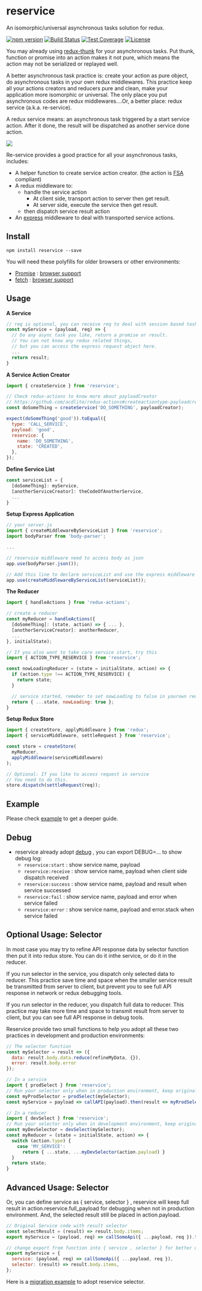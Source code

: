 reservice
=========
An isomorphic/universal asynchronous tasks solution for redux.

[![npm version](https://img.shields.io/npm/v/reservice.svg)](https://www.npmjs.org/package/reservice) [![Build Status](https://travis-ci.org/zordius/reservice.svg?branch=master)](https://travis-ci.org/zordius/reservice)  [![Test Coverage](https://codeclimate.com/github/zordius/reservice/badges/coverage.svg)](https://codeclimate.com/github/zordius/reservice) [![License](https://img.shields.io/badge/license-MIT-green.svg)](LICENSE)

You may already using <a href="https://github.com/gaearon/redux-thunk">redux-thunk</a> for your asynchronous tasks. Put thunk, function or promise into an action makes it not pure, which means the action may not be serialized or replayed well.

A better asynchronous task practice is: create your action as pure object, do asynchronous tasks in your own redux middlewares. This practice keep all your actions creators and reducers pure and clean, make your application more isomorphic or universal. The only place you put asynchronous codes are redux middlewares....Or, a better place: redux service (a.k.a. re-service).

A redux service means: an asynchronous task triggered by a start service action. After it done, the result will be dispatched as another service done action.

<img src="https://github.com/zordius/reservice/blob/master/reservice.png?raw=true" />

Re-service provides a good practice for all your asynchronous tasks, includes:
* A helper function to create service action creator. (the action is <a href="https://github.com/acdlite/flux-standard-action">FSA</a> compliant)
* A redux middleware to:
  * handle the service action
    * At client side, transport action to server then get result.
    * At server side, execute the service then get result.
  * then dispatch service result action
* An <a href="https://www.npmjs.com/package/express">express</a> middleware to deal with transported service actions.

Install
-------

```
npm install reservice --save
```

You will need these polyfills for older browsers or other environments:
* [Promise](https://www.npmjs.com/search?q=promise%20polyfill&page=1&ranking=popularity) : [browser support](http://caniuse.com/#feat=promises)
* [fetch](https://www.npmjs.com/search?q=fetch%20polyfill&page=1&ranking=popularity) : [browser support](http://caniuse.com/#feat=fetch)

Usage
-----

**A Service**
```javascript
// req is optional, you can receive req to deal with session based tasks.
const myService = (payload, req) => {
  // Do any async task you like, return a promise or result.
  // You can not know any redux related things,
  // but you can access the express request object here.
  ...
  return result;
}
```

**A Service Action Creator**
```javascript
import { createService } from 'reservice';

// Check redux-actions to know more about payloadCreator
// https://github.com/acdlite/redux-actions#createactiontype-payloadcreator--identity-metacreator
const doSomeThing = createService('DO_SOMETHING', payloadCreator);

expect(doSomeThing('good')).toEqual({
  type: 'CALL_SERVICE',
  payload: 'good',
  reservice: {
    name: 'DO_SOMETHING',
    state: 'CREATED',
  },
});
```

**Define Service List**
```javascript
const serviceList = {
  [doSomeThing]: myService,
  [anotherServiceCreator]: theCodeOfAnotherService,
  ...
}
```

**Setup Express Application**
```javascript
// your server.js
import { createMiddlewareByServiceList } from 'reservice';
import bodyParser from 'body-parser';

...

// reservice middleware need to access body as json
app.use(bodyParser.json());

// Add this line to declare serviceList and use the express middleware
app.use(createMiddlewareByServiceList(serviceList));
```

**The Reducer**
```javascript
import { handleActions } from 'redux-actions';

// create a reducer
const myReducer = handleActions({
  [doSomeThing]: (state, action) => { ... },
  [anotherServiceCreator]: anotherReducer,
  ...
}, initialState);

// If you also want to take care service start, try this
import { ACTION_TYPE_RESERVICE } from 'reservice';

const nowLoadingReducer = (state = initialState, action) => {
  if (action.type !== ACTION_TYPE_RESERVICE) {
    return state;
  }

  // service started, remeber to set nowLoading to false in yourown reducers.
  return { ...state, nowLoading: true };
}
```

**Setup Redux Store**
```javascript
import { createStore, applyMiddleware } from 'redux';
import { serviceMiddleware, settleRequest } from 'reservice';

const store = createStore(
  myReducer,
  applyMiddleware(serviceMiddleware)
);

// Optional: If you like to access request in service
// You need to do this.
store.dispatch(settleRequest(req));
```

Example
-------

Please check <a href="example">example</a> to get a deeper guide.

Debug
-----

* reservice already adopt [debug](https://www.npmjs.com/package/debug) , you can export DEBUG=... to show debug log:
  * `reservice:start` : show service name, payload
  * `reservice:receive` : show service name, payload when client side dispatch received
  * `reservice:success` : show service name, payload and result when service successed
  * `reservice:fail` : show service name, payload and error when service failed
  * `reservice:error` : show service name, payload and error.stack when service failed

Optional Usage: Selector
------------------------

In most case you may try to refine API response data by selector function then put it into redux store. You can do it inthe service, or do it in the reducer.

If you run selector in the service, you dispatch only selected data to reducer. This practice save time and space when the smaller service result be transmitted from server to client, but prevent you to see full API response in network or redux debugging tools.

If you run selector in the reducer, you dispatch full data to reducer. This practice may take more time and space to transmit result from server to client, but you can see full API response in debug tools.

Reservice provide two small functions to help you adopt all these two practices in development and production environments:

```javascript
// The selector function
const mySelector = result => ({
  data: result.body.data.reduce(refineMyData, {}),
  error: result.body.error
});

// In a service
import { prodSelect } from 'reservice';
// Run your selector only when in production environment, keep original result when in development environment.
const myProdSelector = prodSelect(mySelector);
const myService = payload => callAPI(payload).then(result => myRrodSelector(result));

// In a reducer
import { devSelect } from 'reservice';
// Run your selector only when in development environment, keep original result when in production environment.
const myDevSelector = devSelect(mySelector);
const myReducer = (state = initialState, action) => {
  switch (action.type) {
    case 'MY_SERVICE':
      return { ...state, ...myDevSelector(action.payload) }
  }
  return state;
}
```

Advanced Usage: Selector
------------------------

Or, you can define service as { service, selector } , reservice will keep full result in action.reservice.full_payload for debugging when not in production environment. And, the selected result still be placed in action.payload.

```javascript
// Original Service code with result selector
const selectResult = (result) => result.body.items;
export myService = (payload, req) => callSomeApi({ ...payload, req }).then(selectResult);

// change export from function into { service , selector } for better debugging info
export myService = {
  service: (payload, req) => callSomeApi({ ...payload, req }),
  selector: (result) => result.body.items,
};
```

Here is a <a href="https://github.com/zordius/reservice/commit/89916ad3774b25942ae5e88aa44d0a4463e7b9ec">migration example</a> to adopt reservice selector.
